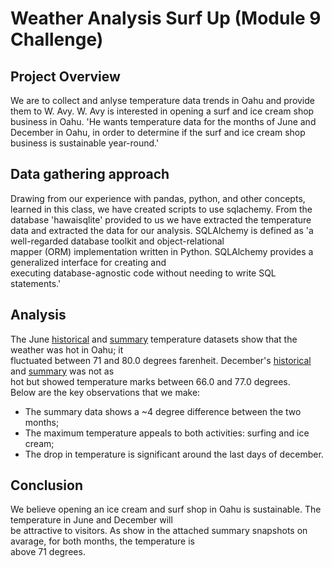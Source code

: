 # Weather Analysis Surf Up (Module 9 Challenge)

## Project Overview

We are to collect and anlyse temperature data trends in Oahu and provide them to W. Avy.
W. Avy is interested in opening a surf and ice cream shop business in Oahu. 'He wants temperature data
for the months of June and December in Oahu, in order to determine if the surf and ice cream shop
business is sustainable year-round.'

## Data gathering approach

Drawing from our experience with pandas, python, and other concepts, learned in this class, we have created
scripts to use sqlachemy. From the database 'hawaisqlite' provided to us we have extracted the temperature \
data and extracted the data for our analysis.
SQLAlchemy is defined as 'a well-regarded database toolkit and object-relational \
mapper (ORM) implementation written in Python. SQLAlchemy provides a generalized interface for creating and \
executing database-agnostic code without needing to write SQL statements.'

## Analysis

The June [historical][1] and [summary][2] temperature datasets show that the weather was hot in Oahu; it \
fluctuated between 71 and 80.0 degrees farenheit. December's [historical][3] and [summary][4] was not as \
hot but showed temperature marks between 66.0 and 77.0 degrees. \
Below are the key observations that we make:
- The summary data shows a ~4 degree difference between the two months;
- The maximum temperature appeals to both activities: surfing and ice cream;
- The drop in temperature is significant around the last days of december.


## Conclusion

We believe opening an ice cream and surf shop in Oahu is sustainable. The temperature in June and December will \
be attractive to visitors. As show in the attached summary snapshots on avarage, for both months, the temperature is \
above 71 degrees.

[1]:https://github.com/RichardYDepestre/surfs_up/blob/main/images/m10_challenge_temp_june.jpg
[2]:https://github.com/RichardYDepestre/surfs_up/blob/main/images/m10_challenge_temp_summary_june.jpg
[3]:https://github.com/RichardYDepestre/surfs_up/blob/main/images/m10_challenge_temp_dec.jpg
[4]:https://github.com/RichardYDepestre/surfs_up/blob/main/images/m10_challenge_temp_summary_dec.jpg
